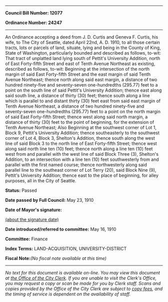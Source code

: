 

********

**Council Bill Number: 12077**
   
**Ordinance Number: 24247**
********

 An Ordinance accepting a deed from J. D. Curtis and Geneva F. Curtis, his wife, to The City of Seattle, dated April 22nd, A. D. 1910, to all those certain tracts, lots or parcels of land, situate, lying and being in the County of King, State of Washington, particularly bounded and described as follows, to-wit: That tract of unplatted land lying south of Pettit's University Addition, north of East Forty-fifth Street and east of Tenth Avenue Northeast as existing, described as follows, to-wit: Beginning at the intersection of the north margin of said East Forty-fifth Street and the east margin of said Tenth Avenue Northeast; thence north along said east margin, a distance of two hundred ninety-five and seventy-seven one-hundredths (295.77) feet to a point on the south line of said Pettit's University Addition; thence east along said south line, a distance of thirty (30) feet; thence south along a line which is parallel to and distant thirty (30) feet east from said east margin of Tenth Avenue Northeast, a distance of two hundred ninety-five and seventy-seven one-hundredths (295.77) feet to a point on the north margin of said East Forty-fifth Street; thence west along said north margin, a distance of thirty (30) feet to the point of beginning, for the extension of Tenth Avenue Northeast; Also Beginning at the southwest corner of Lot 1, Block 9, Pettit's University Addition; thence southeasterly to the southwest corner of Lot 4, Block 3, Shelton's Addition, thence south along the west line of said Block 3 to the north line of East Forty-fifth Street; thence west along said north line ten (10) feet; thence north along a line ten (10) feet west from and parallel with the west line of said Block Three (3), Shelton's Addition, to an intersection with a line ten (10) feet southwesterly from and parallel with the first named course; thence northwesterly along said parallel line to the southeast corner of Lot Terry (20), said Block Nine (9), Pettit's University Addition; thence east to the place of beginning, for alley purposes, all in the City of Seattle.

**Status:** Passed
   
**Date passed by Full Council:** May 23, 1910
   
**Date of Mayor's signature:**
   
[(about the signature date)](/~public/approvaldate.htm)
   
   
   
**Date introduced/referred to committee:** May 16, 1910
   
**Committee:** Finance
   
   
**Index Terms:** LAND-ACQUISITION, UNIVERSITY-DISTRICT

**Fiscal Note:**_(No fiscal note available at this time)_
********

_No text for this document is available on-line. You may view this document at [the Office of the City Clerk](http://www.seattle.gov/leg/clerk/contactUs.htm). If you are unable to visit the Clerk's Office, you may request a copy or scan be made for you by Clerk staff. Scans and copies provided by the Office of the City Clerk are subject to [copy fees](http://clerk.seattle.gov/~public/clerkfees.htm), and the timing of service is dependent on the availability of staff._

